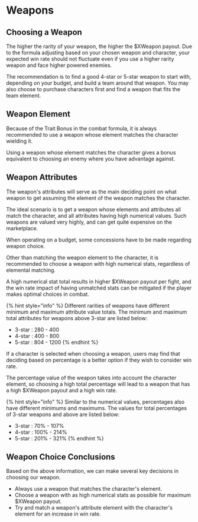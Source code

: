 # Weapons

## Choosing a Weapon

The higher the rarity of your weapon, the higher the $XWeapon payout. Due to the formula adjusting based on your chosen weapon and character, your expected win rate should not fluctuate even if you use a higher rarity weapon and face higher powered enemies.

The recommendation is to find a good 4-star or 5-star weapon to start with, depending on your budget, and build a team around that weapon. You may also choose to purchase characters first and find a weapon that fits the team element.

## Weapon Element

Because of the Trait Bonus in the combat formula, it is always recommended to use a weapon whose element matches the character wielding it.

Using a weapon whose element matches the character gives a bonus equivalent to choosing an enemy where you have advantage against.

## Weapon Attributes

The weapon's attributes will serve as the main deciding point on what weapon to get assuming the element of the weapon matches the character.

The ideal scenario is to get a weapon whose elements and attributes all match the character, and all attributes having high numerical values. Such weapons are valued very highly, and can get quite expensive on the marketplace.

When operating on a budget, some concessions have to be made regarding weapon choice.

Other than matching the weapon element to the character, it is recommended to choose a weapon with high numerical stats, regardless of elemental matching.

A high numerical stat total results in higher $XWeapon payout per fight, and the win rate impact of having unmatched stats can be mitigated if the player makes optimal choices in combat.

{% hint style="info" %}
Different rarities of weapons have different minimum and maximum attribute value totals. The minimum and maximum total attributes for weapons above 3-star are listed below:

* 3-star : 280 - 400
* 4-star : 400 - 800
* 5-star : 804 - 1200
{% endhint %}

If a character is selected when choosing a weapon, users may find that deciding based on percentage is a better option if they wish to consider win rate.

The percentage value of the weapon takes into account the character element, so choosing a high total percentage will lead to a weapon that has a high $XWeapon payout and a high win rate.

{% hint style="info" %}
Similar to the numerical values, percentages also have different minimums and maximums. The values for total percentages of 3-star weapons and above are listed below:

* 3-star : 70% - 107%
* 4-star : 100% - 214%
* 5-star : 201% - 321%
{% endhint %}

## Weapon Choice Conclusions

Based on the above information, we can make several key decisions in choosing our weapon.

* Always use a weapon that matches the character's element.
* Choose a weapon with as high numerical stats as possible for maximum $XWeapon payout.
* Try and match a weapon's attribute element with the character's element for an increase in win rate.

